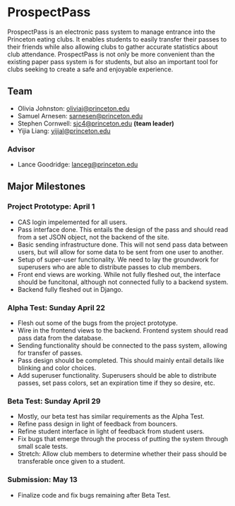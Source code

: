 # ProspectPass
ProspectPass is an electronic pass system to manage entrance into the Princeton eating clubs. It enables students to easily transfer their passes to their friends while also allowing clubs to gather accurate statistics about club attendance.  ProspectPass is not only be more convenient than the existing paper pass system is for students, but also an important tool for clubs seeking to create a safe and enjoyable experience. 

## Team
* Olivia Johnston: oliviaj@princeton.edu
* Samuel Arnesen: sarnesen@princeton.edu
* Stephen Cornwell: sjc4@princeton.edu **(team leader)**
* Yijia Liang: yijial@princeton.edu
### Advisor
* Lance Goodridge: lanceg@princeton.edu

## Major Milestones
### Project Prototype: April 1
* CAS login impelemented for all users.
* Pass interface done. This entails the design of the pass and should read from a set JSON object, not the backend of the site.
* Basic sending infrastructure done. This will not send pass data between users, but will allow for some data to be sent from one user to another.
* Setup of super-user functionality. We need to lay the groundwork for superusers who are able to distribute passes to club members.
* Front end views are working. While not fully fleshed out, the interface should be funcitonal, although not connected fully to a backend system.
* Backend fully fleshed out in Django.
### Alpha Test: Sunday April 22
* Flesh out some of the bugs from the project prototype.
* Wire in the frontend views to the backend. Frontend system should read pass data from the database.
* Sending functionality should be connected to the pass system, allowing for transfer of passes.
* Pass design should be completed. This should mainly entail details like blinking and color choices.
* Add superuser functionality. Superusers should be able to distribute passes, set pass colors, set an expiration time if they so desire, etc.
### Beta Test: Sunday April 29
* Mostly, our beta test has similar requirements as the Alpha Test.
* Refine pass design in light of feedback from bouncers.
* Refine student interface in light of feedback from student users.
* Fix bugs that emerge through the process of putting the system through small scale tests.
* Stretch: Allow club members to determine whether their pass should be transferable once given to a student.
### Submission: May 13
* Finalize code and fix bugs remaining after Beta Test.
